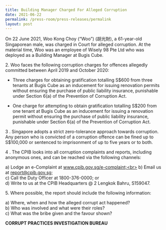 ```yaml
---
title: Building Manager Charged For Alleged Corruption
date: 2021-06-22
permalink: /press-room/press-releases/permalink
layout: post
---
```

On 22 June 2021, Woo Kong Choy (“Woo”) (胡光財), a 61-year-old Singaporean male, was charged in Court for alleged corruption. At the material time, Woo was an employee of Wisely 98 Pte Ltd who was deployed as a Building Manager at Bugis Cube.

2\.        Woo faces the following corruption charges for offences allegedly committed between April 2019 and October 2020:

* Three charges for obtaining gratification totalling S$600 from three tenants at Bugis Cube as an inducement for issuing renovation permits without ensuring the purchase of public liability insurance, punishable under Section 6(a) of the Prevention of Corruption Act.

* One charge for attempting to obtain gratification totalling S$200 from one tenant at Bugis Cube as an inducement for issuing a renovation permit without ensuring the purchase of public liability insurance, punishable under Section 6(a) of the Prevention of Corruption Act. 

3 .        Singapore adopts a strict zero-tolerance approach towards corruption. Any person who is convicted of a corruption offence can be fined up to S$100,000 or sentenced to imprisonment of up to five years or to both.

4 .        The CPIB looks into all corruption complaints and reports, including anonymous ones, and can be reached via the following channels:

a) Lodge an e-Complaint at www.cpib.gov.sg/e-complaint;<br>
b) Email us at report@cpib.gov.sg;<br>
c) Call the Duty Officer at 1800-376-0000; or<br>
d) Write to us at the CPIB Headquarters @ 2 Lengkok Bahru, S159047.

5\.        Where possible, the report should include the following information:

a) Where, when and how the alleged corrupt act happened?<br>
b) Who was involved and what were their roles?<br>
c) What was the bribe given and the favour shown?


**CORRUPT PRACTICES INVESTIGATION BUREAU**